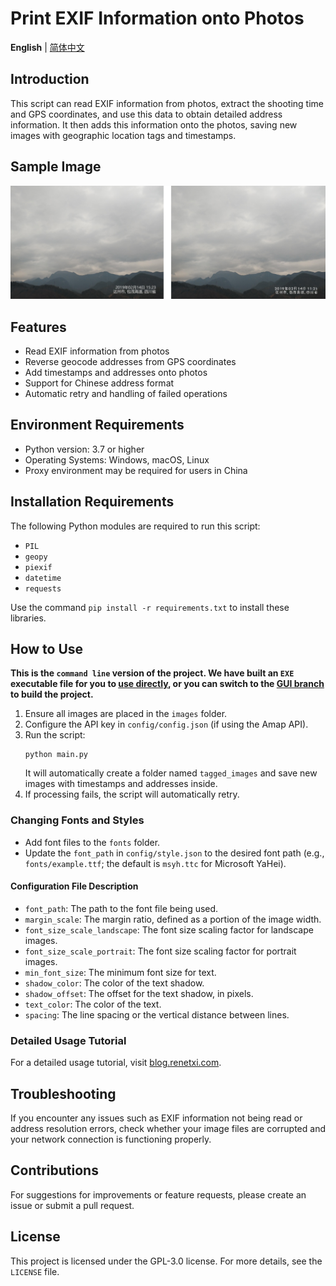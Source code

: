 # Print EXIF Information onto Photos

**English** | [简体中文](README.md)

## Introduction

This script can read EXIF information from photos, extract the shooting time and GPS coordinates, and use this data to obtain detailed address information. It then adds this information onto the photos, saving new images with geographic location tags and timestamps.

## Sample Image

![Sample Image](https://github.com/fjd2004711/print-exif-to-photo/blob/main/Sample%20image/Sample_image.png)

## Features

- Read EXIF information from photos
- Reverse geocode addresses from GPS coordinates
- Add timestamps and addresses onto photos
- Support for Chinese address format
- Automatic retry and handling of failed operations

## Environment Requirements

- Python version: 3.7 or higher
- Operating Systems: Windows, macOS, Linux
- Proxy environment may be required for users in China

## Installation Requirements

The following Python modules are required to run this script:

- `PIL`
- `geopy`
- `piexif`
- `datetime`
- `requests`

Use the command `pip install -r requirements.txt` to install these libraries.

## How to Use

**This is the `command line` version of the project. We have built an `EXE` executable file for you to [use directly](https://github.com/fjd2004711/print-exif-to-photo/releases), or you can switch to the [GUI branch](https://github.com/fjd2004711/print-exif-to-photo/tree/GUI) to build the project.**

1. Ensure all images are placed in the `images` folder.
2. Configure the API key in `config/config.json` (if using the Amap API).
3. Run the script:
    ```
   python main.py
   ```
    It will automatically create a folder named `tagged_images` and save new images with timestamps and addresses inside.
3. If processing fails, the script will automatically retry.

### Changing Fonts and Styles

- Add font files to the `fonts` folder.
- Update the `font_path` in `config/style.json` to the desired font path (e.g., `fonts/example.ttf`; the default is `msyh.ttc` for Microsoft YaHei).

#### Configuration File Description

- `font_path`: The path to the font file being used.
- `margin_scale`: The margin ratio, defined as a portion of the image width.
- `font_size_scale_landscape`: The font size scaling factor for landscape images.
- `font_size_scale_portrait`: The font size scaling factor for portrait images.
- `min_font_size`: The minimum font size for text.
- `shadow_color`: The color of the text shadow.
- `shadow_offset`: The offset for the text shadow, in pixels.
- `text_color`: The color of the text.
- `spacing`: The line spacing or the vertical distance between lines.

### Detailed Usage Tutorial

For a detailed usage tutorial, visit [blog.renetxi.com](https://blog.renetxi.com/archives/866).

## Troubleshooting

If you encounter any issues such as EXIF information not being read or address resolution errors, check whether your image files are corrupted and your network connection is functioning properly.

## Contributions

For suggestions for improvements or feature requests, please create an issue or submit a pull request.

## License

This project is licensed under the GPL-3.0 license. For more details, see the `LICENSE` file.  


